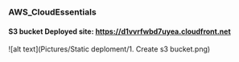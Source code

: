 ### AWS_CloudEssentials

#### S3 bucket Deployed site: https://d1vvrfwbd7uyea.cloudfront.net

![alt text](Pictures/Static deploment/1. Create s3 bucket.png)
